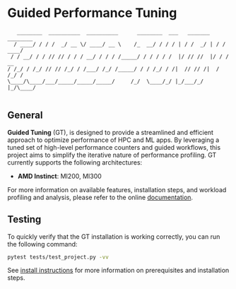 # Guided Performance Tuning

```
   ________  __________  __________      ________  ___   _______   ________
  / ____/ / / /  _/ __ \/ ____/ __ \    /_  __/ / / / | / /  _/ | / / ____/
 / / __/ / / // // / / / __/ / / / /_____/ / / / / /  |/ // //  |/ / / __  
/ /_/ / /_/ // // /_/ / /___/ /_/ /_____/ / / /_/ / /|  // // /|  / /_/ /  
\____/\____/___/_____/_____/_____/     /_/  \____/_/ |_/___/_/ |_/\____/   
                                                                           
```

## General

**Guided Tuning** (GT), is designed to provide a streamlined and efficient approach to optimize performance of HPC and ML apps. By leveraging a tuned set of high-level performance counters and guided workflows, this project aims to simplify the iterative nature of performance profiling. GT currently supports the following architectures:

- **AMD Instinct**: MI200, MI300

For more information on available features, installation steps, and workload profiling and analysis, please refer to the online [documentation](https://didactic-adventure-j7p5zgz.pages.github.io/).

## Testing

To quickly verify that the GT installation is working correctly, you can run the following command:

```bash
pytest tests/test_project.py -vv
```

See [install instructions](https://didactic-adventure-j7p5zgz.pages.github.io/installation.html#install) for more information on prerequisites and installation steps.

